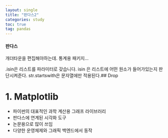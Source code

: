 ```yaml
---
layout: single
title: "판다스2"
categories: study
toc: true
tag: pandas
---
```

#### 판다스

개더타운을 편집해야하는데. 통계용 패키지...


.isin은 리스트를 파라미터로 갖습니다. isin 은 리스트에 어떤 원소가 들어가있는지 판단시켜준다.
str.startswith은 문자열에만 적용된다.## Drop

# 1. Matplotlib

-   파이썬의 대표적인 과학 계산용 그래프 라이브러리
-   판다스에 연계된 시각화 도구
-   논문용으로 많이 쓰임
-   다양한 운영체제와 그래픽 백엔드에서 동작